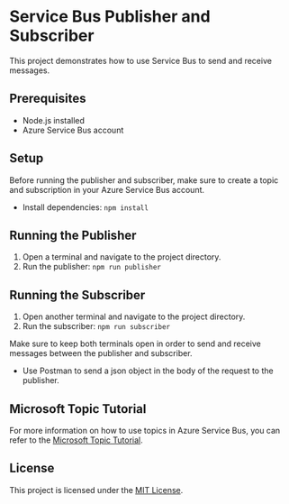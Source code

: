 # Service Bus Publisher and Subscriber

This project demonstrates how to use Service Bus to send and receive messages.

## Prerequisites

- Node.js installed
- Azure Service Bus account

## Setup

Before running the publisher and subscriber, make sure to create a topic and subscription in your Azure Service Bus account.

- Install dependencies: `npm install`

## Running the Publisher

1. Open a terminal and navigate to the project directory.
2. Run the publisher: `npm run publisher`

## Running the Subscriber

1. Open another terminal and navigate to the project directory.
2. Run the subscriber: `npm run subscriber`

Make sure to keep both terminals open in order to send and receive messages between the publisher and subscriber.

- Use Postman to send a json object in the body of the request to the publisher.

## Microsoft Topic Tutorial

For more information on how to use topics in Azure Service Bus, you can refer to the [Microsoft Topic Tutorial](https://learn.microsoft.com/en-us/azure/service-bus-messaging/service-bus-nodejs-how-to-use-topics-subscriptions?tabs=passwordless).


## License
This project is licensed under the [MIT License](LICENSE).
